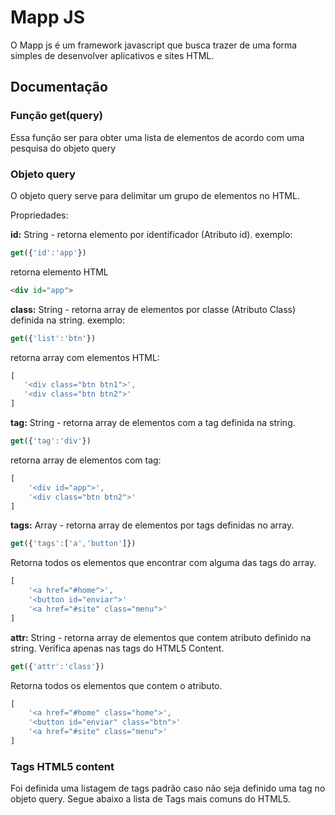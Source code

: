 # Mapp JS

O Mapp js é um framework javascript que busca trazer de uma forma simples de desenvolver aplicativos e sites HTML.

## Documentação

### Função get(query)

Essa função ser para obter uma lista de elementos de acordo com uma pesquisa do objeto query

### Objeto query

O objeto query serve para delimitar um grupo de elementos no HTML.

Propriedades:

 __id:__ String - retorna elemento por identificador (Atributo id). exemplo:
 ```javascript
 get({'id':'app'})  
 ```
 retorna elemento HTML
 ```HTML
 <div id="app">
 ```  
 __class:__ String - retorna array de elementos por classe (Atributo Class) definida na string. exemplo:  
 ```javascript
get({'list':'btn'})
 ```
 retorna array com elementos HTML:
 ```javascript
[
    '<div class="btn btn1">',
    '<div class="btn btn2">'
]
 ```   
 __tag:__  String - retorna array de elementos com a tag definida na string.
 ```javascript
 get({'tag':'div'})
 ```  
 retorna array de elementos com tag:
 ```javascript
 [
     '<div id="app">',
     '<div class="btn btn2">'
 ]
 ```  
 __tags:__ Array - retorna array de elementos por tags definidas no array.  
 ```javascript
 get({'tags':['a','button']})
 ```
 Retorna todos os elementos que encontrar com alguma das tags do array.
 ```javascript
 [
     '<a href="#home">',
     '<button id="enviar">'
     '<a href="#site" class="menu">'
 ]
 ```

 __attr:__ String - retorna array de elementos que contem atributo definido na string. Verifica apenas nas tags do HTML5 Content.
 ```javascript
 get({'attr':'class'})
 ```
 Retorna todos os elementos que contem o atributo.
 ```javascript
 [
     '<a href="#home" class="home">',
     '<button id="enviar" class="btn">'
     '<a href="#site" class="menu">'
 ]
 ```   


### Tags HTML5 content

Foi definida uma listagem de tags padrão caso não seja definido uma tag no objeto query. Segue abaixo a lista de Tags mais comuns do HTML5.
